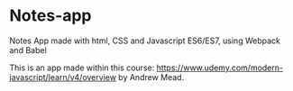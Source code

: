 # Notes-app
Notes App made with html, CSS and Javascript ES6/ES7, using Webpack and Babel

This is an app made within this course: https://www.udemy.com/modern-javascript/learn/v4/overview by Andrew Mead.

